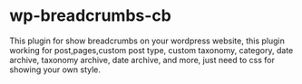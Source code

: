 # wp-breadcrumbs-cb
This plugin for show breadcrumbs on your wordpress website, this plugin working for post,pages,custom post type, custom taxonomy, category, date archive, taxonomy archive, date archive, and more, just need to css for showing your own style.
